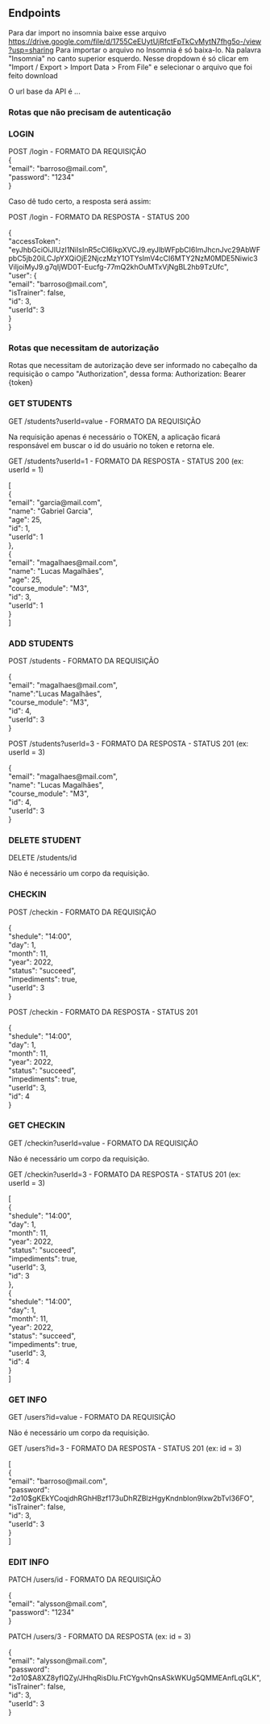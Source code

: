
## Endpoints
Para dar import no insomnia baixe esse arquivo https://drive.google.com/file/d/1755CeEUytUjRfctFpTkCvMytN7fhg5o-/view?usp=sharing
Para importar o arquivo no Insomnia é só baixa-lo. Na palavra "Insomnia" no canto superior esquerdo. Nesse dropdown é só clicar em "Import / Export > Import Data > From File" e selecionar o arquivo que foi feito download

O url base da API é ...

### **Rotas que não precisam de autenticação**

### **LOGIN**
POST /login - FORMATO DA REQUISIÇÃO
<br/>
{<br/>
       "email": "barroso<span>@mail.<span>com",<br/>
       "password": "1234"<br/>
}<br/>

Caso dê tudo certo, a resposta será assim:

POST /login - FORMATO DA RESPOSTA - STATUS 200

{<br/>
	"accessToken": "eyJhbGciOiJIUzI1NiIsInR5cCI6IkpXVCJ9.eyJlbWFpbCI6ImJhcnJvc29AbWFpbC5jb20iLCJpYXQiOjE2NjczMzY1OTYsImV4cCI6MTY2NzM0MDE5Niwic3ViIjoiMyJ9.g7qIjWD0T-Eucfg-77mQ2khOuMTxVjNgBL2hb9TzUfc",<br/>
"user": {<br/>
             "email": "ba<span>rros</span>o<span>@mail.c</span>om",<br/>
	     "isTrainer": false,<br/>
	     "id": 3,<br/>
	     "userId": 3<br/>
	}<br/>
}<br/>

### Rotas que necessitam de autorização
Rotas que necessitam de autorização deve ser informado no cabeçalho da requisição o campo "Authorization", dessa forma: Authorization: Bearer {token}

### GET STUDENTS
GET /students?userId=value - FORMATO DA REQUISIÇÃO

Na requisição apenas é necessário o TOKEN, a aplicação ficará responsável em buscar o id do usuário no token e retorna ele.

GET /students?userId=1 - FORMATO DA RESPOSTA - STATUS 200 (ex: userId = 1)

[<br/>
	{<br/>
		"email": "garcia<span>@mail.</span>com",<br/>
		"name": "Gabriel Garcia",<br/>
		"age": 25,<br/>
		"id": 1,<br/>
		"userId": 1<br/>
	},<br/>
	{<br/>
		"email": "maga<span>lhaes@mail.</span>com",<br/>
		"name": "Lucas Magalhães",<br/>
		"age": 25,<br/>
		"course_module": "M3",<br/>
		"id": 3,<br/>
		"userId": 1<br/>
	}<br/>
]<br/>

### ADD STUDENTS
POST /students - FORMATO DA REQUISIÇÃO

{<br/>
"email": "maga<span>lhaes@mail.</span>com",<br/>
  "name":"Lucas Magalhães",<br/>
"course_module": "M3",<br/>
  "id": 4,<br/>
  "userId": 3<br/>
}<br/>

POST /students?userId=3 - FORMATO DA RESPOSTA - STATUS 201 (ex: userId = 3)

{<br/>
	"email": "magal<span>haes@mail.</span>com",<br/>
	"name": "Lucas Magalhães",<br/>
	"course_module": "M3",<br/>
	"id": 4,<br/>
	"userId": 3<br/>
}<br/>

### DELETE STUDENT
DELETE /students/id

Não é necessário um corpo da requisição.

### CHECKIN
POST /checkin - FORMATO DA REQUISIÇÃO

{<br/>
	"shedule": "14:00",<br/>
	"day": 1,<br/>
	"month": 11,<br/>
	"year": 2022,<br/>
	"status": "succeed",<br/>
	"impediments": true,<br/>
	"userId": 3<br/>
}<br/>

POST /checkin - FORMATO DA RESPOSTA - STATUS 201

{<br/>
	"shedule": "14:00",<br/>
	"day": 1,<br/>
	"month": 11,<br/>
	"year": 2022,<br/>
	"status": "succeed",<br/>
	"impediments": true,<br/>
	"userId": 3,<br/>
	"id": 4<br/>
}<br/>

### GET CHECKIN
GET /checkin?userId=value - FORMATO DA REQUISIÇÃO

Não é necessário um corpo da requisição. 

GET /checkin?userId=3 - FORMATO DA RESPOSTA - STATUS 201 (ex: userId = 3)

[<br/>
	{<br/>
		"shedule": "14:00",<br/>
		"day": 1,<br/>
		"month": 11,<br/>
		"year": 2022,<br/>
		"status": "succeed",<br/>
		"impediments": true,<br/>
		"userId": 3,<br/>
		"id": 3<br/>
	},<br/>
	{<br/>
		"shedule": "14:00",<br/>
		"day": 1,<br/>
		"month": 11,<br/>
		"year": 2022,<br/>
		"status": "succeed",<br/>
		"impediments": true,<br/>
		"userId": 3,<br/>
		"id": 4<br/>
	}<br/>
]<br/>

### GET INFO
GET /users?id=value - FORMATO DA REQUISIÇÃO

Não é necessário um corpo da requisição. 

GET /users?id=3  - FORMATO DA RESPOSTA - STATUS 201 (ex: id = 3)

[<br/>
	{<br/>
		"email": "barros<span>o@mail.</span>com",<br/>
		"password": "$2a$10$gKEkYCoqjdhRGhHBzf173uDhRZBlzHgyKndnblon9lxw2bTvI36FO",<br/>
		"isTrainer": false,<br/>
		"id": 3,<br/>
		"userId": 3<br/>
	}<br/>
]<br/>

### EDIT INFO
PATCH /users/id - FORMATO DA REQUISIÇÃO

{<br/>
	"email": "aly<span>sson@mail.</span>com",<br/>
  "password": "1234"<br/>
}<br/>

PATCH /users/3 - FORMATO DA RESPOSTA (ex: id = 3)

{<br/>
	"email": "alys<span>son@mail.</span>com",<br/>
	"password": "$2a$10$A8XZ8yfIQZy/JHhqRisDlu.FtCYgvhQnsASkWKUg5QMMEAnfLqGLK",<br/>
	"isTrainer": false,<br/>
	"id": 3,<br/>
	"userId": 3<br/>
}<br/>
